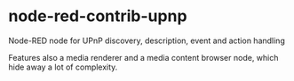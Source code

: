 # node-red-contrib-upnp
Node-RED node for UPnP discovery, description, event and action handling

Features also a media renderer and a media content browser node, which hide away a lot of complexity.
